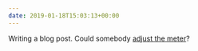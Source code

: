 ```yaml
---
date: 2019-01-18T15:03:13+00:00
---
```


Writing a blog post. Could somebody [adjust the meter](https://web.archive.org/web/20201123214855/https://haiprl.andyhiggs.uk/)?

